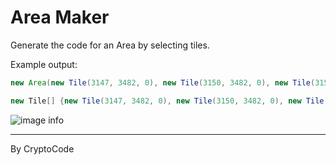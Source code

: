 # Area Maker
Generate the code for an Area by selecting tiles.

Example output:
```java
new Area(new Tile(3147, 3482, 0), new Tile(3150, 3482, 0), new Tile(3150, 3485, 0), new Tile(3147, 3485, 0))

new Tile[] {new Tile(3147, 3482, 0), new Tile(3150, 3482, 0), new Tile(3150, 3485, 0), new Tile(3147, 3485, 0)}
```

![image info](https://i.imgur.com/u4drKfd.png)

---
By CryptoCode
